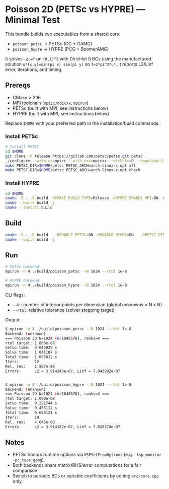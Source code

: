 # Poisson 2D (PETSc vs HYPRE) — Minimal Test

This bundle builds two executables from a shared core:
- `poisson_petsc` → PETSc (CG + GAMG)
- `poisson_hypre` → HYPRE (PCG + BoomerAMG)

It solves `-Δu=f` on `(0,1)^2` with Dirichlet 0 BCs using the manufactured solution
`u*(x,y)=sin(pi x) sin(pi y)` so `f=2*pi^2*u*`. It reports L2/Linf error, iterations, and timing.

## Prereqs

- CMake ≥ 3.16
- MPI toolchain (`mpicc/mpicxx`, `mpirun`)
- PETSc (built with MPI, see instructions below)
- HYPRE (built with MPI, see instructions below)

Replace `$HOME` with your preferred path in the installation/build commands.

### Install PETSc

```bash
# Install PETSC
cd $HOME
git clone -b release https://gitlab.com/petsc/petsc.git petsc
./configure --with-cc=mpicc --with-cxx=mpicxx --with-fc=0 --download-f2cblaslapack=1 --with-debugging=0 COPTFLAGS='-O2 -march=native -mtune=native' CXXOPTFLAGS='-O2 -march=native -mtune=native'
make PETSC_DIR=$HOME/petsc PETSC_ARCH=arch-linux-c-opt all
make PETSC_DIR=$HOME/petsc PETSC_ARCH=arch-linux-c-opt check
```

### Install HYPRE

```bash
cd $HOME
cmake -S . -B build -DCMAKE_BUILD_TYPE=Release -DHYPRE_ENABLE_MPI=ON -DHYPRE_ENABLE_OPENMP=OFF -DBUILD_SHARED_LIBS=ON -DCMAKE_INSTALL_PREFIX=$HOME/hypre/install
cmake --build build -j
cmake --install build
```

## Build

```bash
cmake -S . -B build   -DENABLE_PETSC=ON -DENABLE_HYPRE=ON   -DPETSC_DIR=$HOME/petsc -DPETSC_ARCH=arch-linux-c-opt -DCMAKE_BUILD_TYPE=Release -DHYPRE_DIR=$HOME/hypre/install/lib/cmake/HYPRE
cmake --build build -j
```

## Run

```bash
# PETSc backend
mpirun -n 4 ./build/poisson_petsc --N 1024 --rtol 1e-8

# HYPRE backend
mpirun -n 4 ./build/poisson_hypre --N 1024 --rtol 1e-8
```

CLI flags:
- `--N`   : number of interior points per dimension (global unknowns = N x N)
- `--rtol`: relative tolerance (solver stopping target)


Output:
```bash
$ mpirun -n 4 ./build/poisson_petsc --N 1024 --rtol 1e-8
Backend: (unknown)
=== Poisson 2D N=1024 (n=1048576), ranks=4 ===
rtol target: 1.000e-08
Setup time:  0.043029 s
Solve time:  1.041107 s
Total time:  1.095812 s
Iters:       12
Rel. res:    1.507e-06
Errors:      L2 = 3.914343e-07, Linf = 7.843982e-07


$ mpirun -n 4 ./build/poisson_hypre --N 1024 --rtol 1e-8
Backend: (unknown)
=== Poisson 2D N=1024 (n=1048576), ranks=4 ===
rtol target: 1.000e-08
Setup time:  0.221744 s
Solve time:  0.455112 s
Total time:  0.688121 s
Iters:       19
Rel. res:    4.645e-09
Errors:      L2 = 3.914182e-07, Linf = 7.828374e-07
```

## Notes

- PETSc honors runtime options via `KSPSetFromOptions` (e.g. `-ksp_monitor -pc_type gamg`).
- Both backends share matrix/RHS/error computations for a fair comparison.
- Switch to periodic BCs or variable coefficients by editing `src/core.cpp` only.
